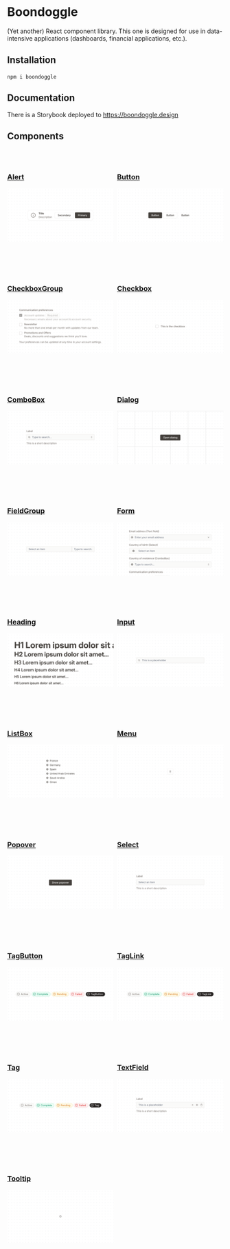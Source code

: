 # Boondoggle

(Yet another) React component library. This one is designed for use in
data-intensive applications (dashboards, financial applications, etc.).

## Installation

```shell
npm i boondoggle
```

## Documentation

There is a Storybook deployed to <https://boondoggle.design>

## Components

<div style="display: grid; grid-template-columns: repeat(2, 1fr); gap: 0.5rem;">
<!-- BEGIN-COMPONENT-LINKS -->
  <div style="margin: 2rem 0">
    <h3><a href="https://boondoggle.design/?path=/docs/components-alert--docs">Alert</a></h3>
    <img src="assets/Components_Alert_Primary.png" alt="Alert component" />
  </div>
  <div style="margin: 2rem 0">
    <h3><a href="https://boondoggle.design/?path=/docs/components-button--docs">Button</a></h3>
    <img src="assets/Components_Button_Primary.png" alt="Button component" />
  </div>
  <div style="margin: 2rem 0">
    <h3><a href="https://boondoggle.design/?path=/docs/components-checkboxgroup--docs">CheckboxGroup</a></h3>
    <img src="assets/Components_CheckboxGroup_Primary.png" alt="CheckboxGroup component" />
  </div>
  <div style="margin: 2rem 0">
    <h3><a href="https://boondoggle.design/?path=/docs/components-checkbox--docs">Checkbox</a></h3>
    <img src="assets/Components_Checkbox_Primary.png" alt="Checkbox component" />
  </div>
  <div style="margin: 2rem 0">
    <h3><a href="https://boondoggle.design/?path=/docs/components-combobox--docs">ComboBox</a></h3>
    <img src="assets/Components_ComboBox_Primary.png" alt="ComboBox component" />
  </div>
  <div style="margin: 2rem 0">
    <h3><a href="https://boondoggle.design/?path=/docs/components-dialog--docs">Dialog</a></h3>
    <img src="assets/Components_Dialog_Primary.png" alt="Dialog component" />
  </div>
  <div style="margin: 2rem 0">
    <h3><a href="https://boondoggle.design/?path=/docs/components-fieldgroup--docs">FieldGroup</a></h3>
    <img src="assets/Components_FieldGroup_Primary.png" alt="FieldGroup component" />
  </div>
  <div style="margin: 2rem 0">
    <h3><a href="https://boondoggle.design/?path=/docs/components-form--docs">Form</a></h3>
    <img src="assets/Components_Form_Primary.png" alt="Form component" />
  </div>
  <div style="margin: 2rem 0">
    <h3><a href="https://boondoggle.design/?path=/docs/components-heading--docs">Heading</a></h3>
    <img src="assets/Components_Heading_Primary.png" alt="Heading component" />
  </div>
  <div style="margin: 2rem 0">
    <h3><a href="https://boondoggle.design/?path=/docs/components-input--docs">Input</a></h3>
    <img src="assets/Components_Input_Primary.png" alt="Input component" />
  </div>
  <div style="margin: 2rem 0">
    <h3><a href="https://boondoggle.design/?path=/docs/components-listbox--docs">ListBox</a></h3>
    <img src="assets/Components_ListBox_Primary.png" alt="ListBox component" />
  </div>
  <div style="margin: 2rem 0">
    <h3><a href="https://boondoggle.design/?path=/docs/components-menu--docs">Menu</a></h3>
    <img src="assets/Components_Menu_Primary.png" alt="Menu component" />
  </div>
  <div style="margin: 2rem 0">
    <h3><a href="https://boondoggle.design/?path=/docs/components-popover--docs">Popover</a></h3>
    <img src="assets/Components_Popover_Primary.png" alt="Popover component" />
  </div>
  <div style="margin: 2rem 0">
    <h3><a href="https://boondoggle.design/?path=/docs/components-select--docs">Select</a></h3>
    <img src="assets/Components_Select_Primary.png" alt="Select component" />
  </div>
  <div style="margin: 2rem 0">
    <h3><a href="https://boondoggle.design/?path=/docs/components-tagbutton--docs">TagButton</a></h3>
    <img src="assets/Components_TagButton_Primary.png" alt="TagButton component" />
  </div>
  <div style="margin: 2rem 0">
    <h3><a href="https://boondoggle.design/?path=/docs/components-taglink--docs">TagLink</a></h3>
    <img src="assets/Components_TagLink_Primary.png" alt="TagLink component" />
  </div>
  <div style="margin: 2rem 0">
    <h3><a href="https://boondoggle.design/?path=/docs/components-tag--docs">Tag</a></h3>
    <img src="assets/Components_Tag_Primary.png" alt="Tag component" />
  </div>
  <div style="margin: 2rem 0">
    <h3><a href="https://boondoggle.design/?path=/docs/components-textfield--docs">TextField</a></h3>
    <img src="assets/Components_TextField_Primary.png" alt="TextField component" />
  </div>
  <div style="margin: 2rem 0">
    <h3><a href="https://boondoggle.design/?path=/docs/components-tooltip--docs">Tooltip</a></h3>
    <img src="assets/Components_Tooltip_Primary.png" alt="Tooltip component" />
  </div>
<!-- END-COMPONENT-LINKS -->
</div>
